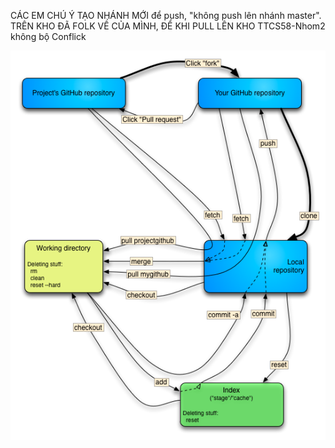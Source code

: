 CÁC EM CHÚ Ý TẠO NHÁNH MỚI để push, "không push lên nhánh master". TRÊN KHO ĐÃ FOLK VỀ CỦA MÌNH, ĐỂ KHI PULL LÊN KHO TTCS58-Nhom2 không bộ Conflick
<p>
<img src="Guide.png"/>
